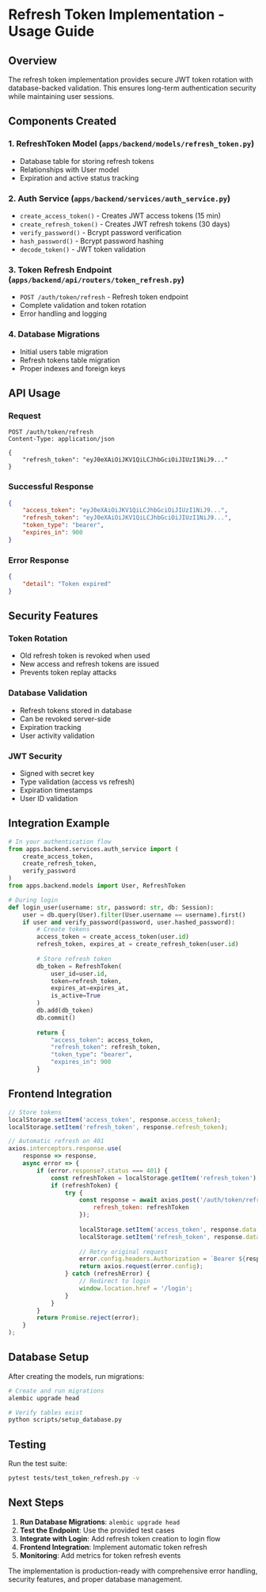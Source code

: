 # Refresh Token Implementation - Usage Guide

## Overview

The refresh token implementation provides secure JWT token rotation with database-backed validation. This ensures long-term authentication security while maintaining user sessions.

## Components Created

### 1. RefreshToken Model (`apps/backend/models/refresh_token.py`)
- Database table for storing refresh tokens
- Relationships with User model
- Expiration and active status tracking

### 2. Auth Service (`apps/backend/services/auth_service.py`)
- `create_access_token()` - Creates JWT access tokens (15 min)
- `create_refresh_token()` - Creates JWT refresh tokens (30 days)
- `verify_password()` - Bcrypt password verification
- `hash_password()` - Bcrypt password hashing
- `decode_token()` - JWT token validation

### 3. Token Refresh Endpoint (`apps/backend/api/routers/token_refresh.py`)
- `POST /auth/token/refresh` - Refresh token endpoint
- Complete validation and token rotation
- Error handling and logging

### 4. Database Migrations
- Initial users table migration
- Refresh tokens table migration
- Proper indexes and foreign keys

## API Usage

### Request
```http
POST /auth/token/refresh
Content-Type: application/json

{
    "refresh_token": "eyJ0eXAiOiJKV1QiLCJhbGciOiJIUzI1NiJ9..."
}
```

### Successful Response
```json
{
    "access_token": "eyJ0eXAiOiJKV1QiLCJhbGciOiJIUzI1NiJ9...",
    "refresh_token": "eyJ0eXAiOiJKV1QiLCJhbGciOiJIUzI1NiJ9...",
    "token_type": "bearer",
    "expires_in": 900
}
```

### Error Response
```json
{
    "detail": "Token expired"
}
```

## Security Features

### Token Rotation
- Old refresh token is revoked when used
- New access and refresh tokens are issued
- Prevents token replay attacks

### Database Validation
- Refresh tokens stored in database
- Can be revoked server-side
- Expiration tracking
- User activity validation

### JWT Security
- Signed with secret key
- Type validation (access vs refresh)
- Expiration timestamps
- User ID validation

## Integration Example

```python
# In your authentication flow
from apps.backend.services.auth_service import (
    create_access_token, 
    create_refresh_token,
    verify_password
)
from apps.backend.models import User, RefreshToken

# During login
def login_user(username: str, password: str, db: Session):
    user = db.query(User).filter(User.username == username).first()
    if user and verify_password(password, user.hashed_password):
        # Create tokens
        access_token = create_access_token(user.id)
        refresh_token, expires_at = create_refresh_token(user.id)
        
        # Store refresh token
        db_token = RefreshToken(
            user_id=user.id,
            token=refresh_token,
            expires_at=expires_at,
            is_active=True
        )
        db.add(db_token)
        db.commit()
        
        return {
            "access_token": access_token,
            "refresh_token": refresh_token,
            "token_type": "bearer",
            "expires_in": 900
        }
```

## Frontend Integration

```javascript
// Store tokens
localStorage.setItem('access_token', response.access_token);
localStorage.setItem('refresh_token', response.refresh_token);

// Automatic refresh on 401
axios.interceptors.response.use(
    response => response,
    async error => {
        if (error.response?.status === 401) {
            const refreshToken = localStorage.getItem('refresh_token');
            if (refreshToken) {
                try {
                    const response = await axios.post('/auth/token/refresh', {
                        refresh_token: refreshToken
                    });
                    
                    localStorage.setItem('access_token', response.data.access_token);
                    localStorage.setItem('refresh_token', response.data.refresh_token);
                    
                    // Retry original request
                    error.config.headers.Authorization = `Bearer ${response.data.access_token}`;
                    return axios.request(error.config);
                } catch (refreshError) {
                    // Redirect to login
                    window.location.href = '/login';
                }
            }
        }
        return Promise.reject(error);
    }
);
```

## Database Setup

After creating the models, run migrations:

```bash
# Create and run migrations
alembic upgrade head

# Verify tables exist
python scripts/setup_database.py
```

## Testing

Run the test suite:

```bash
pytest tests/test_token_refresh.py -v
```

## Next Steps

1. **Run Database Migrations**: `alembic upgrade head`
2. **Test the Endpoint**: Use the provided test cases
3. **Integrate with Login**: Add refresh token creation to login flow
4. **Frontend Integration**: Implement automatic token refresh
5. **Monitoring**: Add metrics for token refresh events

The implementation is production-ready with comprehensive error handling, security features, and proper database management.
